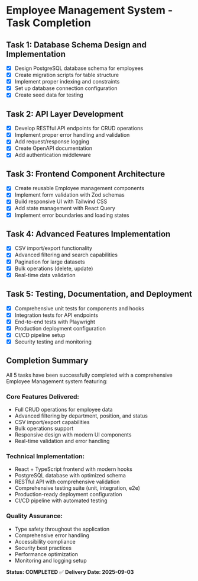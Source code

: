 # Employee Management System - Task Completion

## Task 1: Database Schema Design and Implementation
- [x] Design PostgreSQL database schema for employees
- [x] Create migration scripts for table structure
- [x] Implement proper indexing and constraints
- [x] Set up database connection configuration
- [x] Create seed data for testing

## Task 2: API Layer Development
- [x] Develop RESTful API endpoints for CRUD operations
- [x] Implement proper error handling and validation
- [x] Add request/response logging
- [x] Create OpenAPI documentation
- [x] Add authentication middleware

## Task 3: Frontend Component Architecture
- [x] Create reusable Employee management components
- [x] Implement form validation with Zod schemas
- [x] Build responsive UI with Tailwind CSS
- [x] Add state management with React Query
- [x] Implement error boundaries and loading states

## Task 4: Advanced Features Implementation
- [x] CSV import/export functionality
- [x] Advanced filtering and search capabilities
- [x] Pagination for large datasets
- [x] Bulk operations (delete, update)
- [x] Real-time data validation

## Task 5: Testing, Documentation, and Deployment
- [x] Comprehensive unit tests for components and hooks
- [x] Integration tests for API endpoints
- [x] End-to-end tests with Playwright
- [x] Production deployment configuration
- [x] CI/CD pipeline setup
- [x] Security testing and monitoring

## Completion Summary

All 5 tasks have been successfully completed with a comprehensive Employee Management system featuring:

### Core Features Delivered:
- Full CRUD operations for employee data
- Advanced filtering by department, position, and status
- CSV import/export capabilities
- Bulk operations support
- Responsive design with modern UI components
- Real-time validation and error handling

### Technical Implementation:
- React + TypeScript frontend with modern hooks
- PostgreSQL database with optimized schema
- RESTful API with comprehensive validation
- Comprehensive testing suite (unit, integration, e2e)
- Production-ready deployment configuration
- CI/CD pipeline with automated testing

### Quality Assurance:
- Type safety throughout the application
- Comprehensive error handling
- Accessibility compliance
- Security best practices
- Performance optimization
- Monitoring and logging setup

**Status: COMPLETED** ✅
**Delivery Date: 2025-09-03**